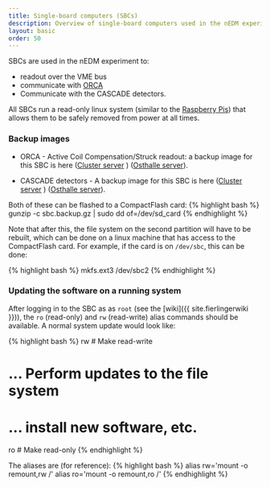 ```yaml
---
title: Single-board computers (SBCs)
description: Overview of single-board computers used in the nEDM experiment
layout: basic
order: 50
---
```


SBCs are used in the nEDM experiment to:

* readout over the VME bus
* communicate with [ORCA](http://orca.physics.unc.edu/)
* Communicate with the CASCADE detectors.

All SBCs run a read-only linux system (similar to the
[Raspberry Pis](Raspberry-Pis.html)) that allows them to be safely removed from
power at all times.


### Backup images

* ORCA - Active Coil Compensation/Struck readout: a backup image for this SBC is here ([Cluster server](http://10.155.59.88/_attachments/nedm%2Fsystem_health/sbc_backup_cards/sbc.2.backup.gz) ) ([Osthalle server](http://db.nedm1/_attachments/nedm%2Fsystem_health/sbc_backup_cards/sbc.2.backup.gz)).

* CASCADE detectors - A backup image for this SBC is here ([Cluster server](http://10.155.59.88/_attachments/nedm%2Fsystem_health/sbc_backup_cards/sbc.cascade.backup.gz) ) ([Osthalle server](http://db.nedm1/_attachments/nedm%2Fsystem_health/sbc_backup_cards/sbc.cascade.backup.gz)).

Both of these can be flashed to a CompactFlash card:
{% highlight bash %}
gunzip -c sbc.backup.gz | sudo dd of=/dev/sd_card
{% endhighlight %}

Note that after this, the file system on the second partition will have to be
rebuilt, which can be done on a linux machine that has access to the
CompactFlash card.  For example, if the card is on `/dev/sbc`, this can be done:

{% highlight bash %}
mkfs.ext3 /dev/sbc2
{% endhighlight %}

### Updating the software on a running system

After logging in to the SBC as as `root` (see the [wiki]({{ site.fierlingerwiki }})),
the `ro` (read-only) and `rw` (read-write) alias commands should be available.
A normal system update would look like:

{% highlight bash %}
rw # Make read-write
# ... Perform updates to the file system
# ...    install new software, etc.
ro # Make read-only
{% endhighlight %}

The aliases are (for reference):
{% highlight bash %}
alias rw='mount -o remount,rw /'
alias ro='mount -o remount,ro /'
{% endhighlight %}



